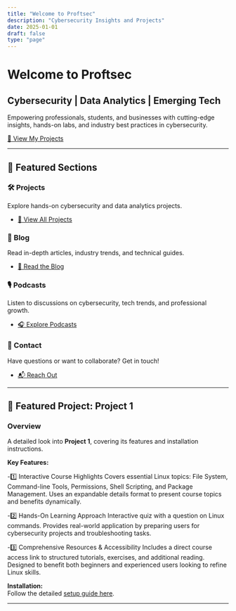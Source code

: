 ```yaml
---
title: "Welcome to Proftsec"
description: "Cybersecurity Insights and Projects"
date: 2025-01-01
draft: false
type: "page"
---
```


<!-- Hero Section -->
<div class="hero">
  <h1>Welcome to Proftsec</h1>
  <h2>Cybersecurity | Data Analytics | Emerging Tech</h2>
  <p>Empowering professionals, students, and businesses with cutting-edge insights, hands-on labs, and industry best practices in cybersecurity.</p>
  <div class="hero-buttons">
    <a href="/projects" class="button">📂 View My Projects</a>
    <!--<a href="/contact" class="button">📩 Contact Me</a> -->
  </div>
</div>

---

## 🔹 Featured Sections

### 🛠️ Projects
Explore hands-on cybersecurity and data analytics projects.
- [📂 View All Projects](/projects)

### 📰 Blog
Read in-depth articles, industry trends, and technical guides.
- [📝 Read the Blog](/blog)

### 🎙️ Podcasts
Listen to discussions on cybersecurity, tech trends, and professional growth.
- [🎧 Explore Podcasts](/podcasts)

### 📩 Contact
Have questions or want to collaborate? Get in touch!
- [📬 Reach Out](/contact)

---

## 🌟 Featured Project: **Project 1**
### **Overview**
A detailed look into **Project 1**, covering its features and installation instructions.

**Key Features:**

-1️⃣ Interactive Course Highlights
Covers essential Linux topics: File System, Command-line Tools, Permissions, Shell Scripting, and Package Management.
Uses an expandable details format to present course topics and benefits dynamically.

-2️⃣ Hands-On Learning Approach
Interactive quiz with a question on Linux commands.
Provides real-world application by preparing users for cybersecurity projects and troubleshooting tasks.

-3️⃣ Comprehensive Resources & Accessibility
Includes a direct course access link to structured tutorials, exercises, and additional reading.
Designed to benefit both beginners and experienced users looking to refine Linux skills.

**Installation:**  
Follow the detailed [setup guide here](/projects/project-1).

---
